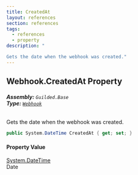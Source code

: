 ```yaml
---
title: CreatedAt
layout: references
section: references
tags:
  - references
  - property
description: "

Gets the date when the webhook was created."
---
```


## Webhook.CreatedAt Property
###### **Assembly:** `Guilded.Base`<br/>**Type:** [`Webhook`](Webhook.md 'Guilded.Base.Servers.Webhook')

Gets the date when the webhook was created.

```csharp
public System.DateTime CreatedAt { get; set; }
```

#### Property Value
[System.DateTime](https://docs.microsoft.com/en-us/dotnet/api/System.DateTime 'System.DateTime')  
Date